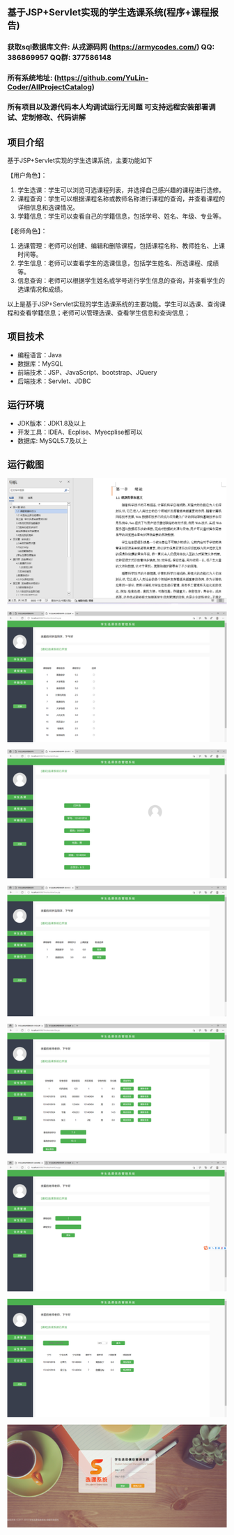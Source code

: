 ## 基于JSP+Servlet实现的学生选课系统(程序+课程报告)

###  获取sql数据库文件: 从戎源码网 (https://armycodes.com/) QQ: 386869957 QQ群: 377586148
###  所有系统地址: (https://github.com/YuLin-Coder/AllProjectCatalog) 
###  所有项目以及源代码本人均调试运行无问题 可支持远程安装部署调试、定制修改、代码讲解

## 项目介绍
基于JSP+Servlet实现的学生选课系统，主要功能如下

【用户角色】：

1. 学生选课：学生可以浏览可选课程列表，并选择自己感兴趣的课程进行选修。
2. 课程查询：学生可以根据课程名称或教师名称进行课程的查询，并查看课程的详细信息和选课情况。
3. 学籍信息：学生可以查看自己的学籍信息，包括学号、姓名、年级、专业等。

【老师角色】：
1. 选课管理：老师可以创建、编辑和删除课程，包括课程名称、教师姓名、上课时间等。
2. 学生信息：老师可以查看学生的选课信息，包括学生姓名、所选课程、成绩等。
3. 信息查询：老师可以根据学生姓名或学号进行学生信息的查询，并查看学生的选课情况和成绩。


以上是基于JSP+Servlet实现的学生选课系统的主要功能。学生可以选课、查询课程和查看学籍信息；老师可以管理选课、查看学生信息和查询信息；

## 项目技术
- 编程语言：Java
- 数据库：MySQL
- 前端技术：JSP、JavaScript、bootstrap、JQuery
- 后端技术：Servlet、JDBC

## 运行环境
- JDK版本：JDK1.8及以上
- 开发工具：IDEA、Ecplise、Myecplise都可以
- 数据库: MySQL5.7及以上

## 运行截图
![](screenshot/1.png)

![](screenshot/2.png)

![](screenshot/3.png)

![](screenshot/4.png)

![](screenshot/5.png)

![](screenshot/6.png)

![](screenshot/7.png)

![](screenshot/8.png)
